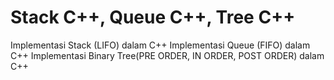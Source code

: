 # Stack C++, Queue C++, Tree C++
Implementasi Stack (LIFO) dalam C++
Implementasi Queue (FIFO) dalam C++
Implementasi Binary Tree(PRE ORDER, IN ORDER, POST ORDER) dalam C++
